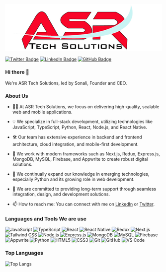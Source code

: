 <img src="./ASR Logo.png">

[![Twitter Badge](https://img.shields.io/badge/Twitter-Profile-informational?style=flat&logo=twitter&logoColor=white&color=1CA2F1)](https://twitter.com/ASRTech2022)
[![LinkedIn Badge](https://img.shields.io/badge/LinkedIn-Profile-informational?style=flat&logo=linkedin&logoColor=white&color=0D76A8)]([https://www.linkedin.com/in/rohan-gope-a96072199/](https://www.linkedin.com/company/asr-tech-solutions/posts/?feedView=all))
[![GitHub Badge](https://img.shields.io/badge/GitHub-Profile-informational?style=flat&logo=github&logoColor=white&color=181717)](https://github.com/celebrity4000)

### Hi there 👋  
We're ASR Tech Solutions, led by Sonali, Founder and CEO.

### About Us
- 👩‍💼 At ASR Tech Solutions, we focus on delivering high-quality, scalable web and mobile applications.
- 💡 We specialize in full-stack development, utilizing technologies like JavaScript, TypeScript, Python, React, Node.js, and React Native.
- 🛠️ Our team has extensive experience in backend and frontend architecture, cloud integration, and mobile-first development.
- 🚀 We work with modern frameworks such as Next.js, Redux, Express.js, MongoDB, MySQL, Firebase, and Appwrite to create robust digital solutions.
- 🌱 We continually expand our knowledge in emerging technologies, especially Python and its growing role in web development.
- 🤝 We are committed to providing long-term support through seamless integration, design, and development solutions.

- 📫 How to reach me: You can connect with me on [LinkedIn](https://www.linkedin.com/company/asr-tech-solutions/posts/?feedView=all) or [Twitter](https://twitter.com/ASRTech2022).

### Languages and Tools We are use
![JavaScript](https://img.shields.io/badge/-JavaScript-black?style=flat-square&logo=javascript)
![TypeScript](https://img.shields.io/badge/-TypeScript-black?style=flat-square&logo=typescript)
![React](https://img.shields.io/badge/-React-black?style=flat-square&logo=react)
![React Native](https://img.shields.io/badge/-React%20Native-black?style=flat-square&logo=react)
![Redux](https://img.shields.io/badge/-Redux-black?style=flat-square&logo=redux)
![Next.js](https://img.shields.io/badge/-Next.js-black?style=flat-square&logo=next.js)
![Tailwind CSS](https://img.shields.io/badge/-Tailwind%20CSS-black?style=flat-square&logo=tailwind-css)
![Node.js](https://img.shields.io/badge/-Node.js-black?style=flat-square&logo=Node.js)
![Express.js](https://img.shields.io/badge/Express.js-000000?style=flat-square&logo=express&logoColor=white)
![MongoDB](https://img.shields.io/badge/MongoDB-000000?style=flat-square&logo=mongodb&logoColor=47A248)
![MySQL](https://img.shields.io/badge/-MySQL-black?style=flat-square&logo=mysql)
![Firebase](https://img.shields.io/badge/-Firebase-black?style=flat-square&logo=firebase)
![Appwrite](https://img.shields.io/badge/-Appwrite-black?style=flat-square&logo=appwrite)
![Python](https://img.shields.io/badge/-Python-black?style=flat-square&logo=python)
![HTML5](https://img.shields.io/badge/-HTML5-black?style=flat-square&logo=html5)
![CSS3](https://img.shields.io/badge/-CSS3-black?style=flat-square&logo=css3&logoColor=1572B6)
![Git](https://img.shields.io/badge/-Git-black?style=flat-square&logo=git)
![GitHub](https://img.shields.io/badge/-GitHub-181717?style=flat-square&logo=github)
![VS Code](https://img.shields.io/badge/-VS%20Code-007ACC?style=flat-square&logo=visual-studio-code)

### Top Languages
![Top Langs](https://github-readme-stats.vercel.app/api/top-langs/?username=Darkrider0007&layout=compact&theme=radical)
